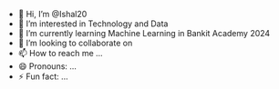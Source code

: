 - 👋 Hi, I’m @Ishal20
- 👀 I’m interested in Technology and Data
- 🌱 I’m currently learning Machine Learning in Bankit Academy 2024
- 💞️ I’m looking to collaborate on 
- 📫 How to reach me ...
- 😄 Pronouns: ...
- ⚡ Fun fact: ...

<!---
Ishal20/Ishal20 is a ✨ special ✨ repository because its `README.md` (this file) appears on your GitHub profile.
You can click the Preview link to take a look at your changes.
--->
